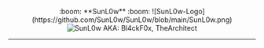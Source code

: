 <p align="center">
:boom: **SunL0w** :boom:
![SunL0w-Logo](https://github.com/SunL0w/SunL0w/blob/main/SunL0w.png)
<img src="https://img.shields.io/badge/AKA%20%3A-Bl4ckF0x%2C%20TheArchitect-blue" alt="SunL0w AKA:  Bl4ckF0x, TheArchitect"/>
</p>

---

<!--
**SunL0w/SunL0w** is my ✨ profile presentation ✨ repository.
-->
